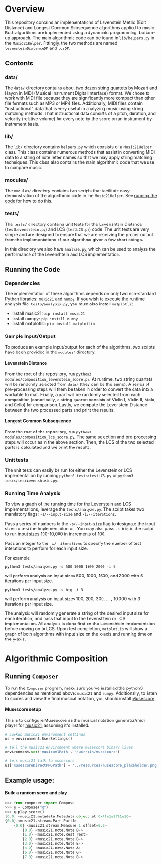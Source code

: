 # Overview

This repository contains an implementations of Levenstein Metric (Edit Distance) and Longest Common Subsequence
algorithms applied to music. Both algorithms are implemented using a dynammic programming, bottom-up approach.
The main algorithmic code can be found in `lib/helpers.py` in the `Music21Helper`. Fittingly, the two
methods are named `levensteinDistanceDP` and `lcsDP`.

## Contents

### data/
The `data/` directory contains about two dozen string quartets by Mozart and Haydn in MIDI
(Musical Instrument Digital Interface) format. We chose to work with MIDI file because they are significantly
more compact than other file formats such as MP3 or MP4 files.
Additionally, MIDI files contain "instructional" data that is very useful in analyzing music using string matching methods.
That instructional data consists of a pitch, duration, and velocity (relative volume) for every note by the score on an instrument-by-instrument basis. 

### lib/
The `lib/` directory contains `helpers.py` which consists of a `Music21Helper` class.
This class contains numerous methods that assist in converting MIDI data to a string of note letter names so that we may apply string matching techniques.
This class also contains the main algorithmic code that we use to compare music.

### modules/
The `modules/` directory contains two scripts that facilitate easy demonstration of the algorithmic code in the `Music21Helper`. See [running the code](#running-the-code) for how to do this.

### tests/
The `tests/` directory contains unit tests for the Levenshtein Distance (`testLevenshtein.py`) and LCS (`testLCS.py`) code. The unit tests are very simple and are designed to ensure that we are receiving the proper output from the implementations of our algorithms given a few short strings.

In this directory we also have `analyze.py`, which can be used to analyze the performance of the Levenshtein and LCS implementation.

## Running the Code

### Dependencies

The implementation of these algorithms depends on only two non-standard Python libraries: `music21` and `numpy`.
If you wish to execute the runtime analysis file, `tests/analysis.py`, you must also install `matplotlib`.

- Install music21: `pip install music21`
- Install numpy: `pip install numpy`
- Install matplotlib: `pip install matplotlib`

### Sample Input/Output

To produce an example input/output for each of the algorithms, two scripts have been provided in the `modules/` directory.

#### Levenstein Distance

From the root of the repository, run `python3 modules/composition_levenstein_score.py`.
At runtime, two string quartets will be randomly selected from `data/` (they can be the same).
A series of pre-processing steps will them be taken in order to convert the data into a workable format.
Finally, a part will be randomly selected from each composition (canonically, a string quartet
consists of Violin I, Violin II, Viola, and Cello) for comparison.
Lastly, we compute the Levenstein Distance between the two processed parts and print the results.

#### Longest Common Subsequence
From the root of the repository, run `python3 modules/composition_lcs_score.py`. The same selection and pre-processing steps will occur as in the above section. Then, the LCS of the two selected parts is calculated and we print the results.

### Unit tests
The unit tests can easily be run for either the Levenstein or LCS implementation by running
`python3 tests/testLCS.py` or `python3 tests/testLevenshtein.py`.

### Running Time Analysis
To view a graph of the running time for the Levenstein and LCS implementations, leverage the `tests/analyze.py`.
The script takes two mandatory flags: `-s/--input-size` and `-i/--iterations`.

Pass a series of numbers to the `-s/--input-size` flag to designate the input sizes to test the implementation on. You may also pass `-s big` to the script to run input sizes 100-10,000 in increments of 100.

Pass an integer to the `-i/--iterations` to specify the number of test interations to perform for each input size.

For example:

`python3 tests/analyze.py -s 500 1000 1500 2000 -i 5`

will perform analysis on input sizes 500, 1000, 1500, and 2000 with 5 iterations per input size.

`python3 tests/analyze.py -s big -i 3`

will perform analysis on input sizes 100, 200, 300, ... , 10,000 with 3 iterations per input size.

The analysis will randomly generate a string of the desired input size for each iteration, and pass that input to the Levenshtein or LCS implementation.
All analysis is done first on the Levenshtein implementaion before moving on to LCS.
Upon test completion, `matplotlib` will show a graph of both algorithms with input size on the x-axis and running time on the y-axis.


# Algorithmic Composition

## Running `Composer`

To run the `Composer` program, make sure you've installed the python3 dependencies as mentioned above: `music21` and `numpy`. Additionally, to listen to scores and view the final musical notation, you should install [Musescore](https://musescore.org/en).

#### Musescore setup
This is to configure Musescore as the musical notation generator/midi player for [music21](http://web.mit.edu/music21/doc/installing/installAdditional.html#musescore), assuming it's installed.

```python
# Lookup music21 environment settings
us = environment.UserSettings()

# tell the music21 environment where musescore binary lives
environment.set('musicxmlPath', '/usr/bin/musescore')

# lets music21 talk to musescore
us['musescoreDirectPNGPath'] = '../resources/musescore_placeholder.png'
```

## Example usage:

#### Build a random score and play

```python
>>> from composer import Compose
>>> g = Compose("g")
>>> g.play_score()
{0.0} <music21.metadata.Metadata object at 0x7fe1a2791e10>
{0.0} <music21.stream.Part Part1>
    {0.0} <music21.stream.Measure 1 offset=0.0>
        {0.0} <music21.note.Note B->
        {1.0} <music21.note.Rest rest>
        {2.0} <music21.note.Note B->
        {3.0} <music21.note.Note E->
        {4.0} <music21.note.Note A>
        {6.0} <music21.note.Note G>
        {7.0} <music21.note.Note B->
```